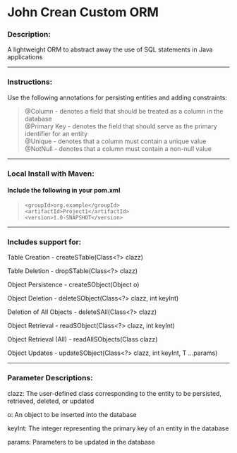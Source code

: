 # John Crean Custom ORM
### Description:
A lightweight ORM to abstract away the use of SQL statements in Java applications
___
### Instructions:
Use the following annotations for persisting entities and adding constraints:
> @Column - denotes a field that should be treated as a column in the database  
> @Primary Key - denotes the field that should serve as the primary identifier for an entity  
> @Unique - denotes that a column must contain a unique value  
> @NotNull - denotes that a column must contain a non-null value 
___
### Local Install with Maven:
#### Include the following in your pom.xml
>   `<groupId>org.example</groupId>`  
>   `<artifactId>Project1</artifactId>`    
>   `<version>1.0-SNAPSHOT</version>`  
___
### Includes support for:

Table Creation - createSTable(Class<?> clazz)  

Table Deletion - dropSTable(Class<?> clazz)  

Object Persistence - createSObject(Object o)  
 
Object Deletion - deleteSObject(Class<?> clazz, int keyInt)  

Deletion of All Objects - deleteSAll(Class<?> clazz)  

Object Retrieval - readSObject(Class<?> clazz, int keyInt)  

Object Retrieval (All) - readAllSObjects(Class<T> clazz)

Object Updates - updateSObject(Class<?> clazz, int keyInt, T ...params)
___
### Parameter Descriptions:

clazz: The user-defined class corresponding to the entity to be persisted, retrieved, deleted, or updated  

o: An object to be inserted into the database  

keyInt: The integer representing the primary key of an entity in the database  

params: Parameters to be updated in the database  



